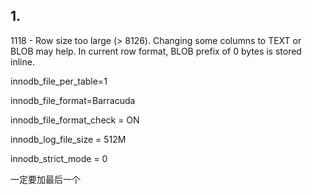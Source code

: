 
## 1.
1118 - Row size too large (> 8126). Changing some columns to TEXT or BLOB may help. In current row format, BLOB prefix of 0 bytes is stored inline.


innodb_file_per_table=1

innodb_file_format=Barracuda

innodb_file_format_check = ON

innodb_log_file_size = 512M

innodb_strict_mode = 0

一定要加最后一个
